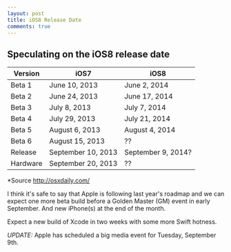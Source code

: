 ```yaml
---
layout: post
title: iOS8 Release Date
comments: true
---
```


## Speculating on the iOS8 release date

Version | iOS7 | iOS8
--- | --- | ---
Beta 1 | June 10, 2013 | June 2, 2014
Beta 2 | June 24, 2013 | June 17, 2014
Beta 3 | July 8, 2013 | July 7, 2014
Beta 4 | July 29, 2013 | July 21, 2014
Beta 5 | August 6, 2013 | August 4, 2014
Beta 6 | August 15, 2013 | ??
Release | September 10, 2013 | September 9, 2014?
Hardware | September 20, 2013 | ??

*Source http://osxdaily.com/

I think it's safe to say that Apple is following last year's roadmap and we can expect one more beta build before a Golden Master (GM) event in early September. And new iPhone(s) at the end of the month.

Expect a new build of Xcode in two weeks with some more Swift hotness.

*UPDATE:* Apple has scheduled a big media event for Tuesday, September 9th.
